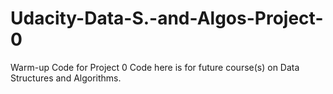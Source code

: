 # Udacity-Data-S.-and-Algos-Project-0
Warm-up Code for Project 0
 Code here is for future course(s) on Data Structures and Algorithms.
